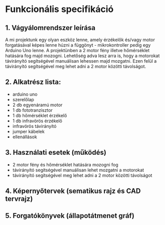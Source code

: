 ﻿# Funkcionális specifikáció
## 1. Vágyálomrendszer leírása
A mi projektunk egy olyan eszköz lenne, amely érzékelők és/vagy motor forgatásával képes lenne húzni a függönyt - mikrokontroller pedig egy Arduino Uno lenne. A projektünben a 2 motor fény illetve hőmérséklet hatására fog majd mozogni. Lehetőség adva lesz arra is, hogy a motorokat távirányító segítségével manuálisan lehessen majd mozgatni. Ezen felül a távirányító segítségével meg lehet adni a 2 motor közötti távolságot.

## 2. Alkatrész lista:
- arduino uno
- szerelőlap
- 2 db egyenáramú motor
- 1 db fototranzisztor
- 1 db hőmérséklet érzékelő
- 1 db infravörös érzékelő
- infravörös távirányító
- jumper kábelek
- ellenállások

## 3. Használati esetek (működés)
- 2 motor fény és hőmérséklet hatására mozogni fog
- távirányító segítségével manuálisan lehet mozgatni a motorokat
- távirányító segítségével meg lehet adni a 2 motor közötti távolságot

## 4. Képernyőtervek (sematikus rajz és CAD tervrajz)
## 5. Forgatókönyvek (állapotátmenet gráf)

